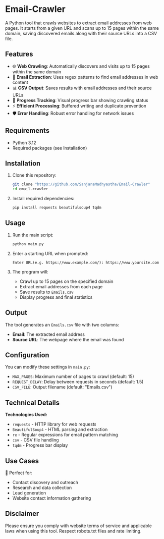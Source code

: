 # Email-Crawler
A Python tool that crawls websites to extract email addresses from web pages. It starts from a given URL and scans up to 15 pages within the same domain, saving discovered emails along with their source URLs into a CSV file.

## Features

- 🌐 **Web Crawling**: Automatically discovers and visits up to 15 pages within the same domain
- 📧 **Email Extraction**: Uses regex patterns to find email addresses in web content
- 📊 **CSV Output**: Saves results with email addresses and their source URLs
- 🚀 **Progress Tracking**: Visual progress bar showing crawling status
- ⚡ **Efficient Processing**: Buffered writing and duplicate prevention
- 🛡️ **Error Handling**: Robust error handling for network issues

## Requirements

- Python 3.12
- Required packages (see Installation)

## Installation

1. Clone this repository:
   ```bash
   git clone "https://github.com/SanjanaMadhyastha/Email-Crawler"
   cd email-crawler
   ```

2. Install required dependencies:
   ```bash
   pip install requests beautifulsoup4 tqdm
   ```

## Usage

1. Run the main script:
   ```bash
   python main.py
   ```

2. Enter a starting URL when prompted:
   ```
   Enter URL(e.g. https://www.example.com/): https://www.yoursite.com
   ```

3. The program will:
   - Crawl up to 15 pages on the specified domain
   - Extract email addresses from each page
   - Save results to `Emails.csv`
   - Display progress and final statistics

## Output

The tool generates an `Emails.csv` file with two columns:
- **Email**: The extracted email address
- **Source URL**: The webpage where the email was found

## Configuration

You can modify these settings in `main.py`:
- `MAX_PAGES`: Maximum number of pages to crawl (default: 15)
- `REQUEST_DELAY`: Delay between requests in seconds (default: 1.5)
- `CSV_FILE`: Output filename (default: "Emails.csv")

## Technical Details

**Technologies Used:**
- `requests` - HTTP library for web requests
- `BeautifulSoup4` - HTML parsing and extraction
- `re` - Regular expressions for email pattern matching
- `csv` - CSV file handling
- `tqdm` - Progress bar display

## Use Cases

📧 Perfect for:
- Contact discovery and outreach
- Research and data collection
- Lead generation
- Website contact information gathering

## Disclaimer

Please ensure you comply with website terms of service and applicable laws when using this tool. Respect robots.txt files and rate limiting.
